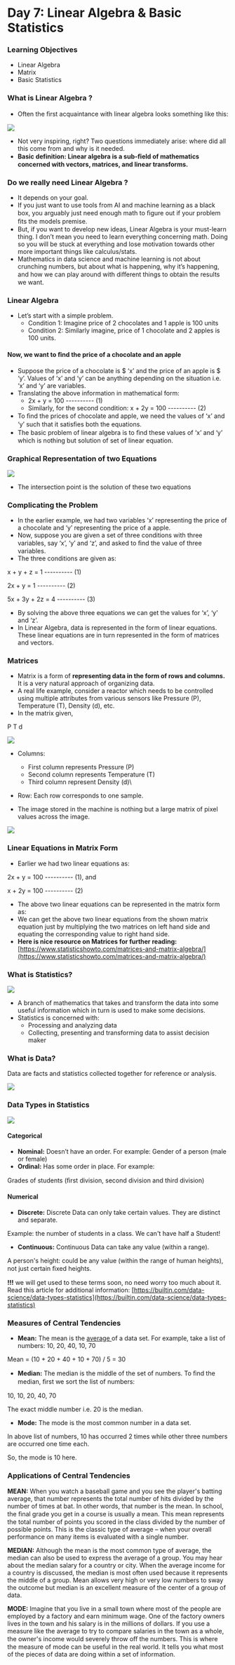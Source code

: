 # Day 7: Linear Algebra & Basic Statistics

### Learning Objectives

* Linear Algebra
* Matrix
* Basic Statistics

### **What is Linear Algebra ?**

* Often the ﬁrst acquaintance with linear algebra looks something like this:

![](https://lh3.googleusercontent.com/sKgF5MgsTODk1WvPWVppCui19DUgZwwA3y4tx0RwkLe1IgxF54e4Frl\_dh7\_qFWNdutpcLOYr5hEMp1m\_leShY1iYhpoxTM9MjJA\_wETlLNrt7xrFHh9g7IFXta6yi3ugO63Av\_UPiw)

* Not very inspiring, right? Two questions immediately arise: where did all this come from and why is it needed.
* **Basic definition: Linear algebra is a sub-ﬁeld of mathematics concerned with vectors, matrices, and linear transforms.**

### Do we really need Linear Algebra ?

* It depends on your goal.
* If you just want to use tools from AI and machine learning as a black box, you arguably just need enough math to ﬁgure out if your problem ﬁts the models premise.
* But, if you want to develop new ideas, Linear Algebra is your must-learn thing. I don’t mean you need to learn everything concerning math. Doing so you will be stuck at everything and lose motivation towards other more important things like calculus/stats.
* Mathematics in data science and machine learning is not about crunching numbers, but about what is happening, why it’s happening, and how we can play around with diﬀerent things to obtain the results we want.

### Linear Algebra

* Let’s start with a simple problem.
  * Condition 1: Imagine price of 2 chocolates and 1 apple is 100 units
  * Condition 2: Similarly imagine, price of 1 chocolate and 2 apples is 100 units.

#### Now, we want to ﬁnd the price of a chocolate and an apple

* Suppose the price of a chocolate is $ ‘x’ and the price of an apple is $ ‘y’. Values of ‘x’ and ‘y’ can be anything depending on the situation i.e. ‘x’ and ‘y’ are variables.
* Translating the above information in mathematical form:&#x20;
  * 2x + y = 100 ---------- (1)
  * Similarly, for the second condition: x + 2y = 100 ---------- (2)
* To ﬁnd the prices of chocolate and apple, we need the values of ‘x’ and ‘y’ such that it satisﬁes both the equations.
* The basic problem of linear algebra is to ﬁnd these values of ‘x’ and ‘y’ which is nothing but solution of set of linear equation.

### Graphical Representation of two Equations

![](https://lh4.googleusercontent.com/Cjv10nggaVgHevwJ1odCIptKTKs2hHzlRbCPd\_POkFitFKz6vZ7NG7zLYt0KrSzbLC-p-jrEKUYTuPeCMXuq2HS8neIr5SJfZvoXNp0EfgS5mhSuDHy5Oo0Cis7HEQB9cn3G3CLYj6c)

* The intersection point is the solution of these two equations

### Complicating the Problem

* In the earlier example, we had two variables ‘x’ representing the price of a chocolate and ‘y’ representing the price of a apple.
* Now, suppose you are given a set of three conditions with three variables, say ‘x’, ‘y’ and ‘z’, and asked to ﬁnd the value of three variables.
* The three conditions are given as:&#x20;

x + y + z = 1 ---------- (1)

2x + y = 1 ---------- (2)

5x + 3y + 2z = 4 ---------- (3)

* By solving the above three equations we can get the values for ‘x’, ‘y’ and ‘z’.
* In Linear Algebra, data is represented in the form of linear equations. These linear equations are in turn represented in the form of matrices and vectors.

### Matrices

* Matrix is a form of **representing data in the form of rows and columns.** It is a very natural approach of organizing data.
* A real life example, consider a reactor which needs to be controlled using multiple attributes from various sensors like Pressure (P), Temperature (T), Density (d), etc.
* In the matrix given,&#x20;

&#x20;    P       T          d

![](https://lh3.googleusercontent.com/6JxR8xaFL0c1VSoAjASqHeteq3UEQSryfUycoks0BoCvycP-f4JRV60pkWXJDLjTkorsqWWAH1IVqCAKi0K5B-E\_Jp24wEb\_EjI6Cc2expmZIbU7zxQUo2JrFamO\_2JXetWTm9ImqbE)

* Columns:
  * First column represents Pressure (P)
  * Second column represents Temperature (T)
  * Third column represent Density (d)\

* Row: Each row corresponds to one sample.
* The image stored in the machine is nothing but a large matrix of pixel values across the image.

![](https://lh6.googleusercontent.com/Hns6w5a5GPPy3tR9VuL3u5i1r9m7TTuVcqn9W57YorNXAF-itsnRimAVfKIIsahEyLGEEHnPK9vP0iF6HjuigCs2VDSNwYM0y8poVDlTRlURXAJw9B0Rqkn1ofVQ3FU-zphrHTUBjes)

### Linear Equations in Matrix Form

* Earlier we had two linear equations as:

2x + y = 100 ---------- (1), and

x + 2y = 100 ---------- (2)

* The above two linear equations can be represented in the matrix form as:
* We can get the above two linear equations from the shown matrix equation just by multiplying the two matrices on left hand side and equating the corresponding value to right hand side.
* **Here is nice resource on Matrices for further reading:** [https://www.statisticshowto.com/matrices-and-matrix-algebra/](https://www.statisticshowto.com/matrices-and-matrix-algebra/)

### What is Statistics?

![](https://lh4.googleusercontent.com/pBGAvYaKbBUTN4V0ccUXbZG3J\_M\_qfEesx7xTCurLbMeBIxnGzT5rTBn81hDz6ZJohQghHLN9J05EAHHdt77guaIhaaofdOYZ363K9OuoD1cvBkJjwXs3zfv2wai3kWXRnsDcMl-zqo)

* A branch of mathematics that takes and transform the data into some useful information which in turn is used to make some decisions.
* Statistics is concerned with:
  * Processing and analyzing data
  * Collecting, presenting and transforming data to assist decision maker

### What is Data?

Data are facts and statistics collected together for reference or analysis.

![](https://lh4.googleusercontent.com/bFjvmjeVt-BKXudH2DzM98b7I1Nb1Y\_BlL-EgE13CthzPQUHn7tnffjOwySmhh6SlWN-Yl3hCUimze0p4t8mX-PQ570cHILhqF-wkOfMz6kT0bKMU\_FkkQL7w4L9YO8Miz733QGKkxA)

### Data Types in Statistics

![](https://lh4.googleusercontent.com/\_y-F5hPCQEcd51SxTN2alemcDW8ey4C\_lXV7\_twxumi1KAUfoadhrwqqEVnOElUxLgGf11NOnysvc4owg6rtSUzlTheka\_JmxCqFpoIu05sSBOBuCggYxfS-uAaerj9p8ZiOxpD7M7U)

#### Categorical

* **Nominal:** Doesn’t have an order. For example: Gender of a person (male or female)
* **Ordinal:** Has some order in place. For example:

Grades of students (ﬁrst division, second division and third division)

#### Numerical

* **Discrete:** Discrete Data can only take certain values. They are distinct and separate.

Example: the number of students in a class. We can't have half a Student!

* **Continuous:** Continuous Data can take any value (within a range).

A person's height: could be any value (within the range of human heights), not just certain ﬁxed heights.

**!!!** we will get used to these terms soon, no need worry too much about it. Read this article for additional information: [https://builtin.com/data-science/data-types-statistics](https://builtin.com/data-science/data-types-statistics)

### Measures of Central Tendencies

* **Mean:** The mean is the [average ](https://www.statisticshowto.com/arithmetic-mean/)of a data set. For example, take a list of numbers: 10, 20, 40, 10, 70

Mean = (10 + 20 + 40 + 10 + 70) / 5 = 30

* **Median:** The median is the middle of the set of numbers. To ﬁnd the median, ﬁrst we sort the list of numbers:

10, 10, 20, 40, 70

The exact middle number i.e. 20 is the median.

* **Mode:** The mode is the most common number in a data set.

In above list of numbers, 10 has occurred 2 times while other three numbers are occurred one time each.

So, the mode is 10 here.

### Applications of Central Tendencies

**MEAN:** When you watch a baseball game and you see the player's batting average, that number represents the total number of hits divided by the number of times at bat. In other words, that number is the mean. In school, the ﬁnal grade you get in a course is usually a mean. This mean represents the total number of points you scored in the class divided by the number of possible points. This is the classic type of average – when your overall performance on many items is evaluated with a single number.

**MEDIAN:** Although the mean is the most common type of average, the median can also be used to express the average of a group. You may hear about the median salary for a country or city. When the average income for a country is discussed, the median is most often used because it represents the middle of a group. Mean allows very high or very low numbers to sway the outcome but median is an excellent measure of the center of a group of data.

**MODE:** Imagine that you live in a small town where most of the people are employed by a factory and earn minimum wage. One of the factory owners lives in the town and his salary is in the millions of dollars. If you use a measure like the average to try to compare salaries in the town as a whole, the owner's income would severely throw oﬀ the numbers. This is where the measure of mode can be useful in the real world. It tells you what most of the pieces of data are doing within a set of information.

&#x20;
